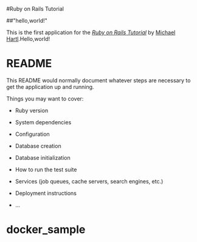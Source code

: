 #Ruby on Rails Tutorial

##"hello,world!"

This is the first application for the
[*Ruby on Rails Tutorial*](https://railstutorial.jp/)
by [Michael Hartl](http://www.michaelhartl.com/).Hello,world!

# README

This README would normally document whatever steps are necessary to get the
application up and running.

Things you may want to cover:

* Ruby version

* System dependencies

* Configuration

* Database creation

* Database initialization

* How to run the test suite

* Services (job queues, cache servers, search engines, etc.)

* Deployment instructions

* ...
# docker_sample
